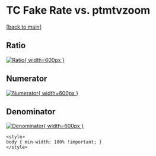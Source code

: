 # TC Fake Rate vs. ptmtvzoom

[[back to main](./)]



## Ratio

[![Ratio](../mtv/var/TC_fakerate_stack_ptmtvzoom.png){ width=600px }](../mtv/var/TC_fakerate_stack_ptmtvzoom.pdf)

## Numerator

[![Numerator](../mtv/num/TC_fakerate_stack_ptmtvzoom_num0.png){ width=600px }](../mtv/num/TC_fakerate_stack_ptmtvzoom_num0.pdf)

## Denominator

[![Denominator](../mtv/den/TC_fakerate_stack_ptmtvzoom_den.png){ width=600px }](../mtv/den/TC_fakerate_stack_ptmtvzoom_den.pdf)


``` {=html}
<style>
body { min-width: 100% !important; }
</style>
```
